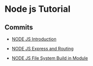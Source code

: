 # Node js Tutorial

## Commits

- [NODE JS Introduction](https://github.com/sabariganesan/NODE-JS-JULY/commit/8bc798bcf2b5593d565a43bfdf47893c4f24e443)

- [NODE JS Express and Routing](https://github.com/sabariganesan/NODE-JS-JULY/commit/89c19dedac5d229e83578c116d14c4945d08f0cf)

- [NODE JS File System Build in Module](https://github.com/sabariganesan/NODE-JS-JULY/commit/17d18fa91b82470eb1eea553ed05788cdf894c2e)
